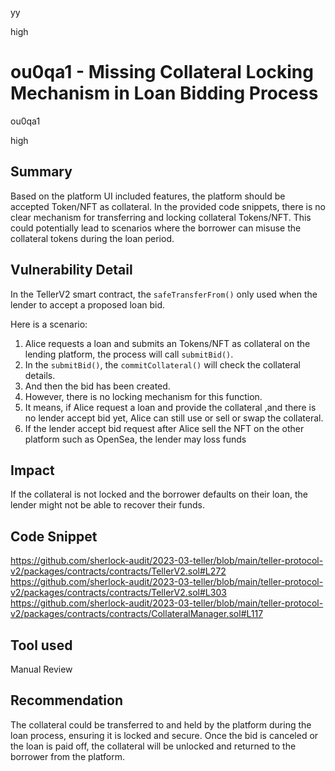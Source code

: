 yy

high

# ou0qa1 - Missing Collateral Locking Mechanism in Loan Bidding Process

ou0qa1

high

## Summary
Based on the platform UI included features, the platform should be accepted Token/NFT as collateral. In the provided code snippets, there is no clear mechanism for transferring and locking collateral Tokens/NFT. This could potentially lead to scenarios where the borrower can misuse the collateral tokens during the loan period.

## Vulnerability Detail
In the TellerV2 smart contract, the `safeTransferFrom()` only used when the lender to accept a proposed loan bid. 

Here is a scenario:
1. Alice requests a loan and submits an Tokens/NFT as collateral on the lending platform, the process will call `submitBid()`.
2. In the `submitBid()`, the  `commitCollateral()` will check the collateral details.
3. And then the bid has been created.
4. However, there is no locking mechanism for this function.
5. It means, if Alice request a loan and provide the collateral ,and there is no lender accept bid yet, Alice can still use or sell or swap the collateral.
6. If the lender accept bid request after Alice sell the NFT on the other platform such as OpenSea, the lender may loss funds

## Impact
If the collateral is not locked and the borrower defaults on their loan, the lender might not be able to recover their funds.

## Code Snippet
https://github.com/sherlock-audit/2023-03-teller/blob/main/teller-protocol-v2/packages/contracts/contracts/TellerV2.sol#L272
https://github.com/sherlock-audit/2023-03-teller/blob/main/teller-protocol-v2/packages/contracts/contracts/TellerV2.sol#L303
https://github.com/sherlock-audit/2023-03-teller/blob/main/teller-protocol-v2/packages/contracts/contracts/CollateralManager.sol#L117

## Tool used
Manual Review

## Recommendation
The collateral could be transferred to and held by the platform during the loan process, ensuring it is locked and secure. Once the bid is canceled or the loan is paid off, the collateral will be unlocked and returned to the borrower from the platform.